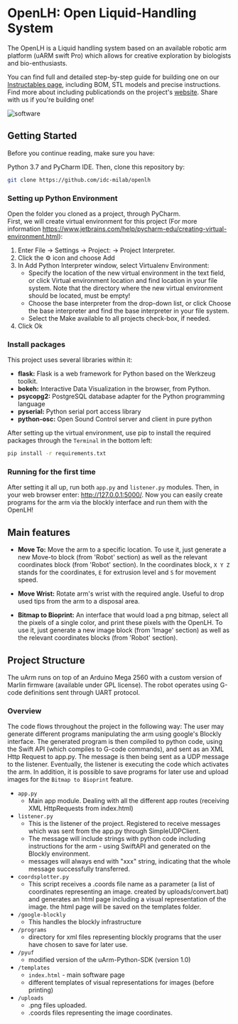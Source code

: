 # OpenLH: Open Liquid-Handling System
The OpenLH is a Liquid handling system based on an available robotic arm platform (uARM swift Pro) which allows for creative exploration by biologists and bio-enthusiasts.
 
You can find full and detailed step-by-step guide for building one on our [Instructables page](https://www.instructables.com/id/OpenLH/), including BOM, STL models and precise instructions.
Find more about including publicationds on the project's [website](http://milab.idc.ac.il/teaching/projects/openlh/). 
Share with us if you're building one!

![software](https://i.ibb.co/9nnLGDX/OpenLH.png)

## Getting Started

Before you continue reading, make sure you have:

Python 3.7 and PyCharm IDE.
Then, clone this repository by:

```sh
git clone https://github.com/idc-milab/openlh
```

### Setting up Python Environment
Open the folder you cloned as a project, through PyCharm.  
First, we will create virtual environment for this project (For more information https://www.jetbrains.com/help/pycharm-edu/creating-virtual-environment.html):
1. Enter File → Settings → Project: <project name> → Project Interpreter.
2. Click the :gear: icon and choose Add
3. In Add Python Interpreter window, select Virtualenv Environment:
   * Specify the location of the new virtual environment in the text field, or click  Virtual environment location and find location in     your file system. Note that the directory where the new virtual environment should be located, must be empty!
   * Choose the base interpreter from the drop-down list, or click Choose the base interpreter and find the base interpreter in your file system.
   * Select the Make available to all projects check-box, if needed.
 4. Click Ok  
 
### Install packages
This project uses several libraries within it:

* **flask:** Flask is a web framework for Python based on the Werkzeug toolkit.
* **bokeh:** Interactive Data Visualization in the browser, from Python.
* **psycopg2:** PostgreSQL database adapter for the Python programming language
* **pyserial:** Python serial port access library
* **python-osc:** Open Sound Control server and client in pure python 


After setting up the virtual environment, use pip to install the required packages through the ``Terminal`` in the bottom left:  
  ```sh
  pip install -r requirements.txt
  ```

### Running for the first time
After setting it all up, run both ``app.py`` and ``listener.py`` modules.
Then, in your web browser enter: http://127.0.0.1:5000/.
Now you can easily create programs for the arm via the blockly interface and run them with the OpenLH!

## Main features

* **Move To:** Move the arm to a specific location. To use it, just generate a new Move-to block (from 'Robot' section) as well as the relevant coordinates block (from 'Robot' section). In the coordinates block, `X Y Z` stands for the coordinates, `E` for extrusion level and `S` for movement speed.

* **Move Wrist:** Rotate arm's wrist with the required angle. Useful to drop used tips from the arm to a disposal area.

* **Bitmap to Bioprint:** An interface that would load a png bitmap, select all the pixels of a single color, and
print these pixels with the OpenLH. To use it, just generate a new image block (from 'Image' section) as well as the relevant coordinates blocks (from 'Robot' section).

## Project Structure
The uArm runs on top of an Arduino Mega 2560 with a custom version of Marlin firmware (available under GPL license). The
robot operates using G-code definitions sent through UART protocol.

### Overview
The code flows throughout the project in the following way: The user may generate different programs manipulating the arm using google's Blockly interface. The generated program is then compiled to python code, using the Swift API (which compiles to G-code commands), and sent as an XML Http Request to app.py. The message is then being sent as a UDP message to the listener. Eventually, the listener is executing the code which activates the arm. In addition, it is possible to save programs for later use and upload images for the ``Bitmap to Bioprint`` feature.

* ``app.py``
	* Main app module. Dealing with all the different app routes (receiving XML HttpRequests from index.html)
* ``listener.py``
	* This is the listener of the project. Registered to receive messages which was sent from the app.py through SimpleUDPClient.
    * The message will include strings with python code including instructions for the arm - using SwiftAPI and generated on the Blockly environment.
    * messages will always end with "xxx" string, indicating that the whole message successfully transferred.
* ``coordsplotter.py``
	* This script receives a .coords file name as a parameter (a list of coordinates representing an image. created by
	uploads/convert.bat) and generates an html page including a visual representation of the image. the html page
	will be saved on the templates folder.
* ``/google-blockly``
	* This handles the blockly infrastructure
* ```/programs```
	* directory for xml files representing blockly programs that the user have chosen to save for later use.
* ```/pyuf```
	* modified version of the uArm-Python-SDK (version 1.0) 
* ```/templates```
    * ``index.html`` - main software page
    * different templates of visual representations for images (before printing)
* ```/uploads```
	* .png files uploaded.
	* .coords files representing the image coordinates.
